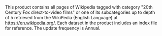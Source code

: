 This product contains all pages of Wikipedia tagged with category "20th Century Fox direct-to-video films" or one of its subcategories up to depth of 5 retrieved from the WikiPedia (English Language) at https://en.wikipedia.org/. Each dataset in the product includes an index file for reference. The update frequency is Annual.